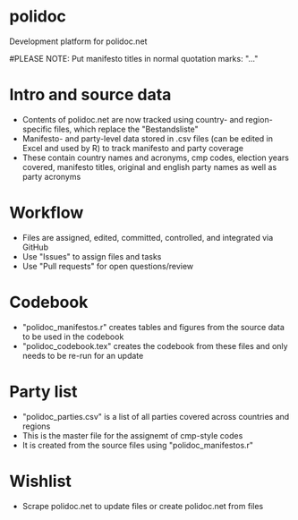 # polidoc
Development platform for polidoc.net

#PLEASE NOTE: Put manifesto titles in normal quotation marks: "..."

# Intro and source data 
- Contents of polidoc.net are now tracked using country- and region-specific files, which replace the "Bestandsliste" 
- Manifesto- and party-level data stored in .csv files (can be edited in Excel and used by R) to track manifesto and party coverage
- These contain country names and acronyms, cmp codes, election years covered, manifesto titles, original and english party names as well as party acronyms 

# Workflow
- Files are assigned, edited, committed, controlled, and integrated via GitHub
- Use "Issues" to assign files and tasks  
- Use "Pull requests" for open questions/review  

# Codebook
- "polidoc_manifestos.r" creates tables and figures from the source data to be used in the codebook 
- "polidoc_codebook.tex" creates the codebook from these files and only needs to be re-run for an update 

# Party list 
- "polidoc_parties.csv" is a list of all parties covered across countries and regions 
- This is the master file for the assignemt of cmp-style codes 
- It is created from the source files using "polidoc_manifestos.r"

# Wishlist
- Scrape polidoc.net to update files or create polidoc.net from files
